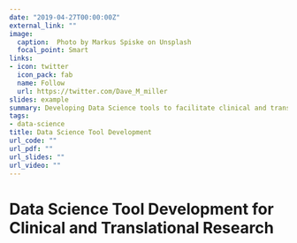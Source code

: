 ```yaml
---
date: "2019-04-27T00:00:00Z"
external_link: ""
image:
  caption:  Photo by Markus Spiske on Unsplash
  focal_point: Smart
links:
- icon: twitter
  icon_pack: fab
  name: Follow
  url: https://twitter.com/Dave_M_miller
slides: example
summary: Developing Data Science tools to facilitate clinical and translational research
tags:
- data-science
title: Data Science Tool Development
url_code: ""
url_pdf: ""
url_slides: ""
url_video: ""
---
```


# Data Science Tool Development for Clinical and Translational Research

